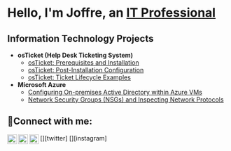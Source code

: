<h1>Hello, I'm Joffre, an <a href="https://www.linkedin.com/in/joffre-t-1831371a6/?lipi=urn%3Ali%3Apage%3Ad_flagship3_resumebuilder%3B2gA4W7AkT8aDYECagueSfw%3D%3D">IT Professional</a></h1>

<h2>Information Technology Projects</h2>

- <b>osTicket (Help Desk Ticketing System)</b>
  - [osTicket: Prerequisites and Installation](https://github.com/joffretapia/osticket-prereqs)
  - [osTicket: Post-Installation Configuration](https://github.com/joshmadakorcc/post-install-config)
  - [osTicket: Ticket Lifecycle Examples](https://github.com/joshmadakorcc/ticket-lifecycle)
- <b>Microsoft Azure</b>
  - [Configuring On-premises Active Directory within Azure VMs](https://github.com/joshmadakorcc/configure-ad)
  - [Network Security Groups (NSGs) and Inspecting Network Protocols](https://github.com/joshmadakorcc/azure-network-protocols)

<h2>🤳Connect with me:</h2>

[<img align="left" alt="Josh | Twitter" width="22px" src="https://cdn.jsdelivr.net/npm/simple-icons@v3/icons/twitter.svg" />][twitter]
[<img align="left" alt="Josh | LinkedIn" width="22px" src="https://cdn.jsdelivr.net/npm/simple-icons@v3/icons/linkedin.svg" />][linkedin]
[<img align="left" alt="Josh | Instagram" width="22px" src="https://cdn.jsdelivr.net/npm/simple-icons@v3/icons/instagram.svg" />][instagram]


[linkedin]: https://linkedin.com/in/joffretapia
